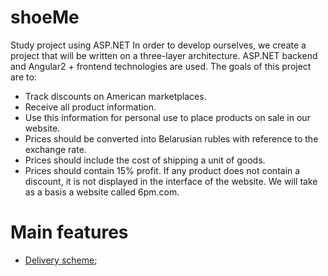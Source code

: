 # shoeMe
Study project using ASP.NET
In order to develop ourselves, we create a project that will be written on a three-layer architecture. ASP.NET backend and Angular2 + frontend technologies are used. The goals of this project are to:
+ Track discounts on American marketplaces.
+ Receive all product information.
+ Use this information for personal use to place products on sale in our website.
+ Prices should be converted into Belarusian rubles with reference to the exchange rate.
+ Prices should include the cost of shipping a unit of goods.
+ Prices should contain 15% profit.
If any product does not contain a discount, it is not displayed in the interface of the website.
We will take as a basis a website called 6pm.com.

# Main features
+ [Delivery scheme](https://github.com/badJaguar/shoeMe/blob/master/delivery);
  
  
